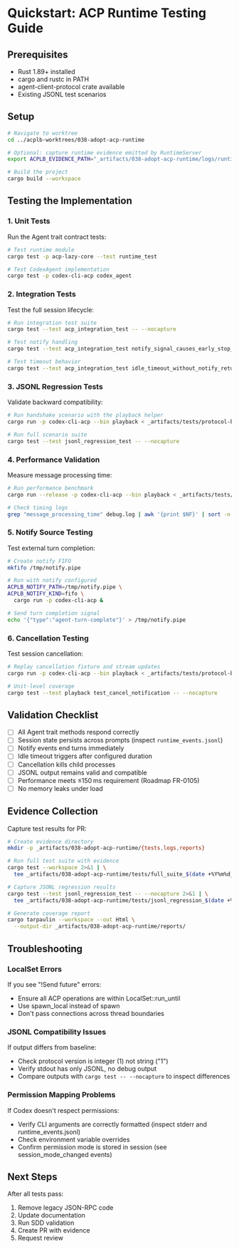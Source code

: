 # Quickstart: ACP Runtime Testing Guide

## Prerequisites

- Rust 1.89+ installed
- cargo and rustc in PATH
- agent-client-protocol crate available
- Existing JSONL test scenarios

## Setup

```bash
# Navigate to worktree
cd ../acplb-worktrees/038-adopt-acp-runtime

# Optional: capture runtime evidence emitted by RuntimeServer
export ACPLB_EVIDENCE_PATH="_artifacts/038-adopt-acp-runtime/logs/runtime_events.jsonl"

# Build the project
cargo build --workspace
```

## Testing the Implementation

### 1. Unit Tests

Run the Agent trait contract tests:

```bash
# Test runtime module
cargo test -p acp-lazy-core --test runtime_test

# Test CodexAgent implementation
cargo test -p codex-cli-acp codex_agent
```

### 2. Integration Tests

Test the full session lifecycle:

```bash
# Run integration test suite
cargo test --test acp_integration_test -- --nocapture

# Test notify handling
cargo test --test acp_integration_test notify_signal_causes_early_stop_reason

# Test timeout behavior
cargo test --test acp_integration_test idle_timeout_without_notify_returns_end_turn
```

### 3. JSONL Regression Tests

Validate backward compatibility:

```bash
# Run handshake scenario with the playback helper
cargo run -p codex-cli-acp --bin playback < _artifacts/tests/protocol-baseline/handshake.jsonl

# Run full scenario suite
cargo test --test jsonl_regression_test -- --nocapture
```


### 4. Performance Validation

Measure message processing time:

```bash
# Run performance benchmark
cargo run --release -p codex-cli-acp --bin playback < _artifacts/tests/protocol-baseline/prompt_with_mock_codex.jsonl

# Check timing logs
grep "message_processing_time" debug.log | awk '{print $NF}' | sort -n
```

### 5. Notify Source Testing

Test external turn completion:

```bash
# Create notify FIFO
mkfifo /tmp/notify.pipe

# Run with notify configured
ACPLB_NOTIFY_PATH=/tmp/notify.pipe \
ACPLB_NOTIFY_KIND=fifo \
  cargo run -p codex-cli-acp &

# Send turn completion signal
echo '{"type":"agent-turn-complete"}' > /tmp/notify.pipe
```

### 6. Cancellation Testing

Test session cancellation:

```bash
# Replay cancellation fixture and stream updates
cargo run -p codex-cli-acp --bin playback < _artifacts/tests/protocol-baseline/prompt_and_cancel.jsonl

# Unit-level coverage
cargo test --test playback test_cancel_notification -- --nocapture
```

## Validation Checklist

- [ ] All Agent trait methods respond correctly
- [ ] Session state persists across prompts (inspect `runtime_events.jsonl`)
- [ ] Notify events end turns immediately
- [ ] Idle timeout triggers after configured duration
- [ ] Cancellation kills child processes
- [ ] JSONL output remains valid and compatible
- [ ] Performance meets ≤150 ms requirement (Roadmap FR-0105)
- [ ] No memory leaks under load

## Evidence Collection

Capture test results for PR:

```bash
# Create evidence directory
mkdir -p _artifacts/038-adopt-acp-runtime/{tests,logs,reports}

# Run full test suite with evidence
cargo test --workspace 2>&1 | \
  tee _artifacts/038-adopt-acp-runtime/tests/full_suite_$(date +%Y%m%d_%H%M%S).log

# Capture JSONL regression results
cargo test --test jsonl_regression_test -- --nocapture 2>&1 | \
  tee _artifacts/038-adopt-acp-runtime/tests/jsonl_regression_$(date +%Y%m%d_%H%M%S).log

# Generate coverage report
cargo tarpaulin --workspace --out Html \
  --output-dir _artifacts/038-adopt-acp-runtime/reports/
```

## Troubleshooting

### LocalSet Errors

If you see "!Send future" errors:

- Ensure all ACP operations are within LocalSet::run_until
- Use spawn_local instead of spawn
- Don't pass connections across thread boundaries

### JSONL Compatibility Issues

If output differs from baseline:

- Check protocol version is integer (1) not string ("1")
- Verify stdout has only JSONL, no debug output
- Compare outputs with `cargo test -- --nocapture` to inspect differences

### Permission Mapping Problems

If Codex doesn't respect permissions:

- Verify CLI arguments are correctly formatted (inspect stderr and runtime_events.jsonl)
- Check environment variable overrides
- Confirm permission mode is stored in session (see session_mode_changed events)


## Next Steps

After all tests pass:

1. Remove legacy JSON-RPC code
2. Update documentation
3. Run SDD validation
4. Create PR with evidence
5. Request review
